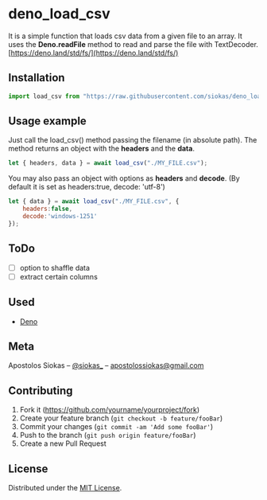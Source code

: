 # deno_load_csv

It is a simple function that loads csv data from a given file to an array. It uses the __Deno.readFile__ method to read and parse the file with TextDecoder. [https://deno.land/std/fs/](https://deno.land/std/fs/)

## Installation

```javascript
import load_csv from "https://raw.githubusercontent.com/siokas/deno_load_csv/master/mod.ts";
```

## Usage example

Just call the load_csv() method passing the filename (in absolute path).
The method returns an object with the __headers__ and the __data__.

```javascript
let { headers, data } = await load_csv("./MY_FILE.csv");
```
You may also pass an object with options as __headers__ and __decode__. (By default it is set as headers:true, decode: 'utf-8')

```javascript
let { data } = await load_csv("./MY_FILE.csv", {
    headers:false,
    decode:'windows-1251'
});
```

## ToDo

- [ ] option to shaffle data
- [ ] extract certain columns

## Used

* [Deno](https://deno.land)

## Meta

Apostolos Siokas – [@siokas_](https://twitter.com/siokas_) – apostolossiokas@gmail.com

## Contributing

1. Fork it (<https://github.com/yourname/yourproject/fork>)
2. Create your feature branch (`git checkout -b feature/fooBar`)
3. Commit your changes (`git commit -am 'Add some fooBar'`)
4. Push to the branch (`git push origin feature/fooBar`)
5. Create a new Pull Request

## License

Distributed under the [MIT License](https://raw.githubusercontent.com/siokas/deno_load_csv/master/LICENSE). 
